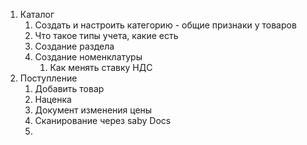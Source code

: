 1. Каталог
	1. Создать и настроить категорию - общие признаки у товаров
	2. Что такое типы учета, какие есть
	3. Создание раздела
	4. Создание номенклатуры
		1. Как менять ставку НДС
2. Поступление
	1. Добавить товар
	2. Наценка
	3. Документ изменения цены
	4. Сканирование через saby Docs
	5. 